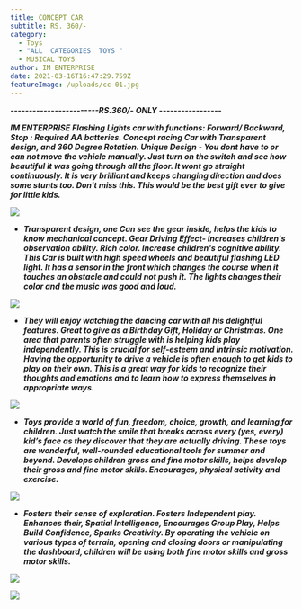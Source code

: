 ```yaml
---
title: CONCEPT CAR
subtitle: RS. 360/-
category:
  - Toys
  - "ALL  CATEGORIES  TOYS "
  - MUSICAL TOYS
author: IM ENTERPRISE
date: 2021-03-16T16:47:29.759Z
featureImage: /uploads/cc-01.jpg
---
```





***\------------------------RS.360/- ONLY -----------------***





***IM ENTERPRISE  Flashing Lights car with functions: Forward/ Backward, Stop : Required AA batteries. Concept racing Car with Transparent design, and 360 Degree Rotation. Unique Design - You dont have to or can not move the vehicle manually. Just turn on the switch and see how beautiful it was going through all the floor. It wont go straight continuously. It is very brilliant and keeps changing direction and does some stunts too. Don't miss this. This would be the best gift ever to give for little kids.***  

![](/uploads/cc-01.jpg)

* ***Transparent design, one Can see the gear inside, helps the kids to know mechanical concept. Gear Driving Effect- Increases children's observation ability. Rich color. Increase children's cognitive ability. This Car is built with high speed wheels and beautiful flashing LED light. It has a sensor in the front which changes the course when it touches an obstacle and could not push it. The lights changes their color and the music was good and loud.*** 

![](/uploads/cc-02.jpg)

* ***They will enjoy watching the dancing car with all his delightful features. Great to give as a Birthday Gift, Holiday or Christmas. One area that parents often struggle with is helping kids play independently. This is crucial for self-esteem and intrinsic motivation. Having the opportunity to drive a vehicle is often enough to get kids to play on their own. This is a great way for kids to recognize their thoughts and emotions and to learn how to express themselves in appropriate ways.***

![](/uploads/cc-03.jpg)

* ***Toys provide a world of fun, freedom, choice, growth, and learning for children. Just watch the smile that breaks across every (yes, every) kid’s face as they discover that they are actually driving. These toys are wonderful, well-rounded educational tools for summer and beyond. Develops children gross and fine motor skills, helps develop their gross and fine motor skills. Encourages, physical activity and exercise.*** 

![](/uploads/cc-04.jpg)

* ***Fosters their sense of exploration. Fosters Independent play. Enhances their, Spatial Intelligence, Encourages Group Play, Helps Build Confidence, Sparks Creativity. By operating the vehicle on various types of terrain, opening and closing doors or manipulating the dashboard, children will be using both fine motor skills and gross motor skills.***

![](/uploads/cc-05.jpg)

![](/uploads/cc-06.jpg)